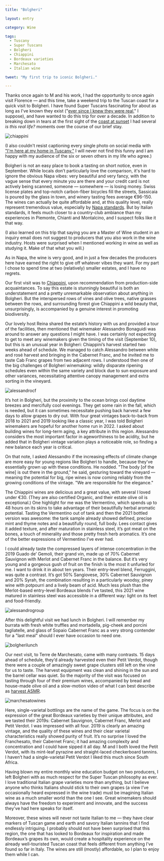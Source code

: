 ```yaml
---
title: "Bolgheri"

layout: entry

category: Wine

tags:
  - Tuscany
  - Super Tuscans
  - Bolgheri
  - Chiappini
  - Bordeaux varieties
  - Marchesato
  - Italian wine

tweet: "My first trip to iconic Bolgheri."

---
```

Thanks once again to M and his work, I had the opportunity to once again visit Florence — and this time, take a weekend trip to the Tuscan coast for a quick visit to Bolgheri. I have found Super Tuscans fascinating for about as long as I've known they exist ("[ever since I knew they were real,](https://www.youtube.com/watch?v=1VbZE6YhjKk)" I suppose), and have wanted to do this trip for over a decade. In addition to breaking down in tears at the first sight of the [coast at sunset](https://www.instagram.com/p/CicXk2cNZLx/) I had several _is this real life?_ moments over the course of our brief stay. 

![chiappini](/photos/chiappini.jpg "Olive trees and vines at Chiappini")

(I also couldn't resist captioning every single photo on social media with ["I'm here at my home in Tuscany."](https://www.jamessuckling.com/videos/how-my-100-point-scale-for-rating-wine-works/) I will never not find this funny and I am happy with my audience of the six or seven others in my life who agree.)

Bolgheri is not an easy place to book a tasting on short notice, even in September. While locals don’t particularly love the comparison, it's hard to ignore the obvious Napa vibes: very beautiful and very fancy, with the vague sense that every minute you are there and your credit card is not actively being scanned, someone — somewhere — is losing money. Swiss license plates and top-notch carbon-fiber bicycles fill the streets, Sassicaia is poured by the glass in town, and winery tasting fees average €96-150. The wines can actually be quite affordable and, at this quality level, really represent tremendous value, especially by [Napa standards](https://www.sfchronicle.com/food/wine/article/Napa-wine-tasting-17320491.php). But by Italian standards, it feels much closer to a country-club ambiance than my experiences in Piemonte, Chianti and Montalcino, and I suspect folks like it that way. 

(I also learned on this trip that saying you are a Master of Wine student in an inquiry email does not suggest to producers that you also work in the wine industry. Hosts were surprised when I mentioned working in wine as well as studying it. Make of that what you will.)

As in Napa, the wine is very good, and in just a few decades the producers here have earned the right to give off whatever vibes they want. For my part I chose to spend time at two (relatively) smaller estates, and I have no regrets.

Our first visit was to [Chiappini](http://www.giovannichiappini.it/en/home.html), upon recommendation from production-side acquaintances. To say this estate is stunningly beautiful is both an understatement and a pretty unremarkable observation about anything in Bolgheri. But the interspersed rows of vines and olive trees, native grasses between the rows, and surrounding forest give Chiappini a wild beauty that, unsurprisingly, is accompanied by a genuine interest in promoting biodiversity. 

Our lovely host Reina shared the estate’s history with us and provided a tour of the facilities, then mentioned that winemaker Alessandro Bonaguidi was around to answer any questions I might have. I was certainly not expecting to get to meet any winemakers given the timing of the visit (September 10), but this is an unusual year in Bolgheri: Chiappini’s harvest started two weeks ahead of schedule. We managed to catch Alessandro between white and rosé harvest and bringing in the Cabernet Franc, and he invited me to taste Cab Franc grapes from two adjacent rows. I understood then one of the big challenges of Bolgheri winemaking: wildly disparate ripening schedules even within the same variety and block due to sun exposure and other variances, necessitating attentive canopy management and extra sorting in the vineyard. 

![alessandrocf](/photos/alessandrocf.jpg "Winemaker Alessandro Bonaguidi")

It’s hot in Bolgheri, but the proximity to the ocean brings cool daytime breezes and mercifully cool evenings. They get some rain in the fall, which is needed, but it can sometimes necessitate pushing back harvest a few days to allow grapes to dry out. With four great vintages back-to-back from 2018 to 2021 and 2019 looking like a classic year, I was told Bolgheri winemakers are hopeful for another home run in 2022. I asked about building wines for long-term aging, a key attribute in this region. Alessandro considers the most important factor in ageworthiness to be acidity, but he added that in Bolgheri vintage variation plays a noticeable role, so finding a new balance each year is  critical.

On that note, I asked Alessandro if the increasing effects of climate change are more easy for young regions like Bolgheri to handle, because they've essentially grown up with these conditions. He nodded. "The body [of the wine] is out there in the ground," he said, gesturing toward the vineyard — meaning the potential for big, ripe wines is now coming reliably from the growing conditions of the vintage. "We are responsible for the elegance."

The Chiappini wines are delicious and a great value, with several I loved under €30. (They are also certified Organic, and their estate olive oil is exceptional.) One highlight for me was the Vermentino, which spends up to 48 hours on its skins to take advantage of their beautifully herbal aromatic potential. Tasting the Vermentino out of tank and then the 2021 bottled version was awesome: the tank sample already showed defined, precise mint and thyme notes and a beautifully round, full body. Lees contact gives it added texture, and after maturation in stainless steel, it’s got meat on the bones, a touch of minerality and those pretty fresh herb aromatics. It’s one of the better expressions of Vermentino I’ve ever had. 

I could already taste the compressed layers of intense concentration in the 2019 Guado de’ Gemoli, their grand vin, made up of 70% Cabernet Sauvignon with Merlot and Cabernet Franc in the balance. But it’s very young and a gorgeous gush of fruit on the finish is the most it unfurled for me. I want to drink it in about ten years. Their entry-level blend, Ferruggini, was quite a contrast. It’s got 50% Sangiovese, 30% Cabernet Sauvignon and 20% Syrah, the combination resulting in a particularly woodsy, piney wine with potpourri and a lively beam of acid. Much less plush than the Merlot-based entry-level Bordeaux blends I’ve tasted, this 2021 wine matured in stainless steel was accessible in a different way: light on its feet and food-friendly. 

![alessandrogroup](/photos/alessandrogroup.jpg "Meeting Alessandro Bonaguidi")

After this delightful visit we had lunch in Bolgheri. I will remember my burrata with fresh white truffles and mortadella, pig-cheek and porcini tagliatelle, and glass of Sopaio Cabernet Franc as a very strong contender for a "last meal" should I ever have occasion to need one. 

![bolgherilunch](/photos/bolgherilunch.jpg "Lunch in Bolgheri")

Our next visit, to Terre de Marchesato, came with many contrasts. 15 days ahead of schedule, they’d already harvested even their Petit Verdot, though there were a couple of amazingly sweet grape clusters still left on the vine for us to taste. The harvest equipment was clean and shining in the sun and the barrel cellar was quiet. So the majority of the visit was focused on tasting through four of their premium wines, accompanied by bread and house-made olive oil and a slow-motion video of what I can best describe as [harvest ASMR](https://twitter.com/viciousvinifera/status/1569637523306995714?s=20&t=y2r07sva79NIsjODnnTh-g). 

![marchesatowines](/photos/marchesatowines.jpg "Marchesato wines")

Here, single-varietal bottlings are the name of the game. The focus is on the expression of the great Bordeaux varieties by their unique attributes, and we tasted their 2019s: Cabernet Sauvignon, Cabernet Franc, Merlot and Petit Verdot. I was  impressed with all four. 2019 is clearly an amazing vintage, and the quality of these wines and their clear varietal characteristics really showed purity of fruit. It’s no surprise I loved the Franchesato, their Cabernet Franc; it had amazing complexity and concentration and I could have sipped it all day. M and I both loved the Petit Verdot, with its mint-leaf pyrazine and straight-laced checkerboard tannins. I haven’t had a single-varietal Petit Verdot I liked this much since South Africa. 

Having blown my entire monthly wine education budget on two producers, I left Bolgheri with as much respect for the Super Tuscan philosophy as ever. I love traditional Italian grape varieties more than anything, but I believe anyone who thinks Italians should stick to their own grapes (a view I’ve occasionally heard expressed in the wine trade) must be imagining Italian wine as a much smaller world than the one I see. Great winemakers should always have the freedom to experiment and innovate, and the success they've had here speaks for itself. 

Moreover, these wines will never not taste Italian to me — they have clear markers of Tuscan game and earth and savory Italian tannins that I find endlessly intriguing. I probably should not have been surprised that this region, the one that has looked to Bordeaux for inspiration and made Bordeaux’s grapes its own, would create a hospitality experience on the already well-touristed Tuscan coast that feels different from anything I’ve found so far in Italy. The wines are still (mostly) affordable, so I plan to enjoy them while I can.